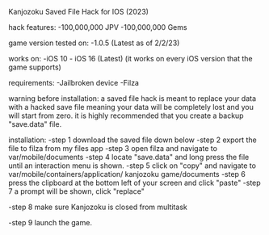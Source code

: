 
Kanjozoku Saved File Hack for IOS (2023)




hack features: 
-100,000,000 JPV
-100,000,000 Gems

game version tested on:
-1.0.5 (Latest as of 2/2/23)

works on:
-iOS 10 - iOS 16 (Latest)
 (it works on every iOS version that the 
 game supports)

requirements:
-Jailbroken device
-Filza

warning before installation:
a saved file hack is meant to replace your 
data with a hacked save file meaning your
data will be completely lost and you will
start from zero. it is highly recommended
that you create a backup "save.data" file.


installation:
-step 1
 download the saved file down below
-step 2
 export the file to filza from my files app
-step 3 
 open filza and navigate to 
 var/mobile/documents
-step 4
 locate "save.data" and long press the file
 until an interaction menu is shown.
-step 5
 click on "copy" and navigate to 
 var/mobile/containers/application/
 kanjozoku game/documents
-step 6
 press the clipboard at the bottom left 
 of your screen and click "paste"
-step 7
 a prompt will be shown, click "replace"
 
-step 8
 make sure Kanjozoku is closed from multitask

-step 9 
 launch the game.
